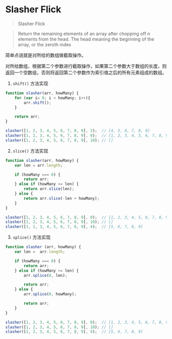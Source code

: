 Slasher Flick
===

> Slasher Flick

> Return the remaining elements of an array after chopping off n elements from the head. The head meaning the beginning of the array, or the zeroth index

简单点说就是对所给的数组做截取操作。

对所给数组，根据第二个参数进行截取操作，如果第二个参数大于数组的长度，则返回一个空数组，否则将返回第二个参数作为索引值之后的所有元素组成的数组。

1. `shift()` 方法实现
```js
function slasher(arr, howMany) {
    for (var i= 0; i < howMany; i++){
        arr.shift();
    }

    return arr;
}

slasher([1, 2, 3, 4, 5, 6, 7, 8, 9], 3);  // [4, 5, 6, 7, 8, 9]
slasher([1, 2, 3, 4, 5, 6, 7, 8, 9], 0);  // [1, 2, 3, 4, 5, 6, 7, 8, 9]
slasher([1, 2, 3, 4, 5, 6, 7, 8, 9], 10); // []
```

2. `slice()` 方法实现
```js
function slasher(arr, howMany) {
    var len = arr.length;

    if (howMany === 0) {
        return arr;
    } else if (howMany >= len) {
        return arr.slice(len);
    } else {
        return arr.slice(-len + howMany);
    }
}

slasher([1, 2, 3, 4, 5, 6, 7, 8, 9], 0);  // [1, 2, 3, 4, 5, 6, 7, 8, 9]
slasher([1, 2, 3, 4, 5, 6, 7, 8, 9], 10); // []
slasher([1, 2, 3, 4, 5, 6, 7, 8, 9], 4);  // [5, 6, 7, 8, 9]
```

3. `splice()`  方法实现
```js
function slasher (arr, howMany) {
    var len =  arr.length;

    if (howMany === 0) {
        return arr;
    } else if (howMany >= len) {
        arr.splice(0, len);

        return arr;
    } else {
        arr.splice(0, howMany);

        return arr;
    }
}

slasher([1, 2, 3, 4, 5, 6, 7, 8, 9], 0);  // [1, 2, 3, 4, 5, 6, 7, 8, 9]
slasher([1, 2, 3, 4, 5, 6, 7, 8, 9], 10); // []
slasher([1, 2, 3, 4, 5, 6, 7, 8, 9], 4);  // [5, 6, 7, 8, 9]
```
